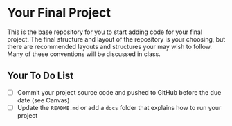 # Your Final Project
This is the base repository for you to start adding code for your final project.
The final structure and layout of the repository is your choosing, but there are recommended layouts and structures your may wish to follow.
Many of these conventions will be discussed in class.

## Your To Do List
- [ ] Commit your project source code and pushed to GitHub before the due date (see Canvas)
- [ ] Update the `README.md` or add a `docs` folder that explains how to run your project
